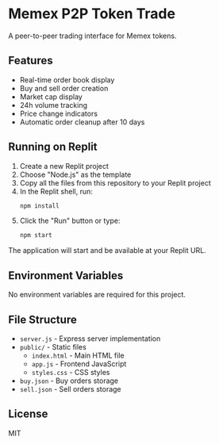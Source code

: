 # Memex P2P Token Trade

A peer-to-peer trading interface for Memex tokens.

## Features

- Real-time order book display
- Buy and sell order creation
- Market cap display
- 24h volume tracking
- Price change indicators
- Automatic order cleanup after 10 days

## Running on Replit

1. Create a new Replit project
2. Choose "Node.js" as the template
3. Copy all the files from this repository to your Replit project
4. In the Replit shell, run:
   ```bash
   npm install
   ```
5. Click the "Run" button or type:
   ```bash
   npm start
   ```

The application will start and be available at your Replit URL.

## Environment Variables

No environment variables are required for this project.

## File Structure

- `server.js` - Express server implementation
- `public/` - Static files
  - `index.html` - Main HTML file
  - `app.js` - Frontend JavaScript
  - `styles.css` - CSS styles
- `buy.json` - Buy orders storage
- `sell.json` - Sell orders storage

## License

MIT